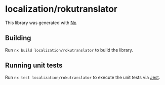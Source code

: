 # localization/rokutranslator

This library was generated with [Nx](https://nx.dev).

## Building

Run `nx build localization/rokutranslator` to build the library.

## Running unit tests

Run `nx test localization/rokutranslator` to execute the unit tests via [Jest](https://jestjs.io).
